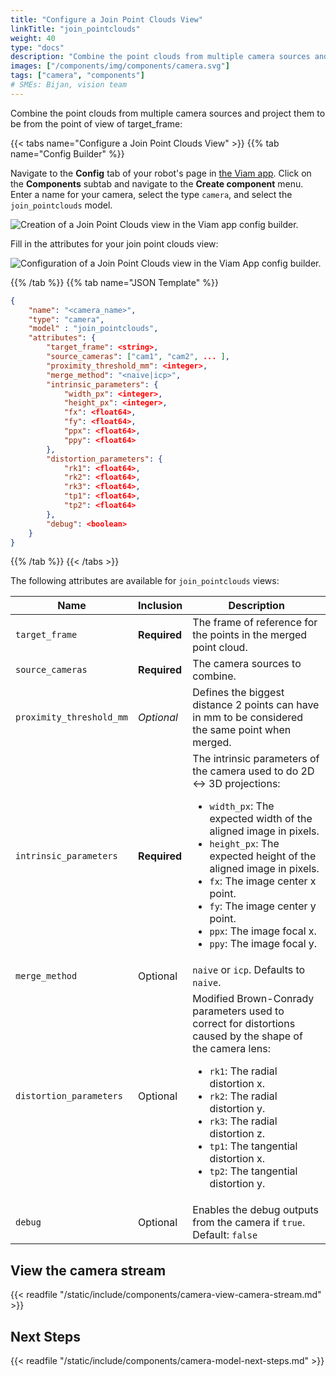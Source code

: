 ```yaml
---
title: "Configure a Join Point Clouds View"
linkTitle: "join_pointclouds"
weight: 40
type: "docs"
description: "Combine the point clouds from multiple camera sources and project them to be from the point of view of target_frame."
images: ["/components/img/components/camera.svg"]
tags: ["camera", "components"]
# SMEs: Bijan, vision team
---
```


Combine the point clouds from multiple camera sources and project them to be from the point of view of target_frame:

{{< tabs name="Configure a Join Point Clouds View" >}}
{{% tab name="Config Builder" %}}

Navigate to the **Config** tab of your robot's page in [the Viam app](https://app.viam.com).
Click on the **Components** subtab and navigate to the **Create component** menu.
Enter a name for your camera, select the type `camera`, and select the `join_pointclouds` model.

![Creation of a Join Point Clouds view in the Viam app config builder.](../img/create-join-pointclouds.png)

Fill in the attributes for your join point clouds view:

![Configuration of a Join Point Clouds view in the Viam App config builder.](../img/configure-join-pointclouds.png)

{{% /tab %}}
{{% tab name="JSON Template" %}}

```json {class="line-numbers linkable-line-numbers"}
{
    "name": "<camera_name>",
    "type": "camera",
    "model" : "join_pointclouds",
    "attributes": {
        "target_frame": <string>,
        "source_cameras": ["cam1", "cam2", ... ],
        "proximity_threshold_mm": <integer>,
        "merge_method": "<naive|icp>",
        "intrinsic_parameters": {
            "width_px": <integer>,
            "height_px": <integer>,
            "fx": <float64>,
            "fy": <float64>,
            "ppx": <float64>,
            "ppy": <float64>
        },
        "distortion_parameters": {
            "rk1": <float64>,
            "rk2": <float64>,
            "rk3": <float64>,
            "tp1": <float64>,
            "tp2": <float64>
        },
        "debug": <boolean>
    }
}
```

{{% /tab %}}
{{< /tabs >}}

The following attributes are available for `join_pointclouds` views:

| Name | Inclusion | Description |
| ---- | --------- | ----------- |
| `target_frame` | **Required** | The frame of reference for the points in the merged point cloud. |
| `source_cameras` | **Required** | The camera sources to combine. |
| `proximity_threshold_mm` | *Optional* | Defines the biggest distance 2 points can have in mm to be considered the same point when merged. |
| `intrinsic_parameters` | **Required** | The intrinsic parameters of the camera used to do 2D <-> 3D projections: <ul> <li> <code>width_px</code>: The expected width of the aligned image in pixels. </li> <li> <code>height_px</code>: The expected height of the aligned image in pixels. </li> <li> <code>fx</code>: The image center x point. </li> <li> <code>fy</code>: The image center y point. </li> <li> <code>ppx</code>: The image focal x. </li> <li> <code>ppy</code>: The image focal y. </li> </ul> |
| `merge_method` | Optional | `naive` or `icp`. Defaults to `naive`. |
| `distortion_parameters` | Optional | Modified Brown-Conrady parameters used to correct for distortions caused by the shape of the camera lens: <ul> <li> <code>rk1</code>: The radial distortion x. </li> <li> <code>rk2</code>: The radial distortion y. </li> <li> <code>rk3</code>: The radial distortion z. </li> <li> <code>tp1</code>: The tangential distortion x. </li> <li> <code>tp2</code>: The tangential distortion y. </li> </ul> |
| `debug` | Optional | Enables the debug outputs from the camera if `true`. <br> Default: `false` |

## View the camera stream

{{< readfile "/static/include/components/camera-view-camera-stream.md" >}}

## Next Steps

{{< readfile "/static/include/components/camera-model-next-steps.md" >}}
